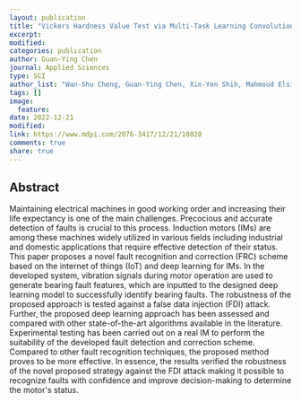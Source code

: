 ```yaml
---
layout: publication
title: "Vickers Hardness Value Test via Multi-Task Learning Convolutional Neural Networks and Image Augmentation"
excerpt:
modified:
categories: publication
author: Guan-Ying Chen
journal: Applied Sciences
type: SCI
author_list: "Wan-Shu Cheng, Guan-Ying Chen, Xin-Yen Shih, Mahmoud Elsisi, Meng-Hsiu Tsai, Hong-Jie Dai"
tags: []
image: 
  feature:
date: 2022-12-21
modified: 
link: https://www.mdpi.com/2076-3417/12/21/10820 
comments: true
share: true
---
```


## Abstract

Maintaining electrical machines in good working order and increasing their life expectancy is one of the main challenges. Precocious and accurate detection of faults is crucial to this process. Induction motors (IMs) are among these machines widely utilized in various fields including industrial and domestic applications that require effective detection of their status. This paper proposes a novel fault recognition and correction (FRC) scheme based on the internet of things (IoT) and deep learning for IMs. In the developed system, vibration signals during motor operation are used to generate bearing fault features, which are inputted to the designed deep learning model to successfully identify bearing faults. The robustness of the proposed approach is tested against a false data injection (FDI) attack. Further, the proposed deep learning approach has been assessed and compared with other state-of-the-art algorithms available in the literature. Experimental testing has been carried out on a real IM to perform the suitability of the developed fault detection and correction scheme. Compared to other fault recognition techniques, the proposed method proves to be more effective. In essence, the results verified the robustness of the novel proposed strategy against the FDI attack making it possible to recognize faults with confidence and improve decision-making to determine the motor's status.


